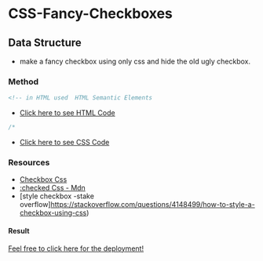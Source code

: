 # CSS-Fancy-Checkboxes

## Data Structure

- make a fancy checkbox using only css and hide the old ugly checkbox.

### Method

```html
<!-- in HTML used  HTML Semantic Elements

```

- [Click here to see HTML Code](index.html)

```css
/*
```

- [Click here to see CSS Code](css/style.css)

### Resources

- [Checkbox Css](https://medium.com/claritydesignsystem/pure-css-accessible-checkboxes-and-radios-buttons-54063e759bb3)
- [:checked Css - Mdn](https://developer.mozilla.org/en-US/docs/Web/CSS/:checked)
- [style checkbox -stake overflow]https://stackoverflow.com/questions/4148499/how-to-style-a-checkbox-using-css)

#### Result

[Feel free to click here for the deployment!](https://ashraftajuddin.github.io/Css-Fancy-Checkboxes/)
